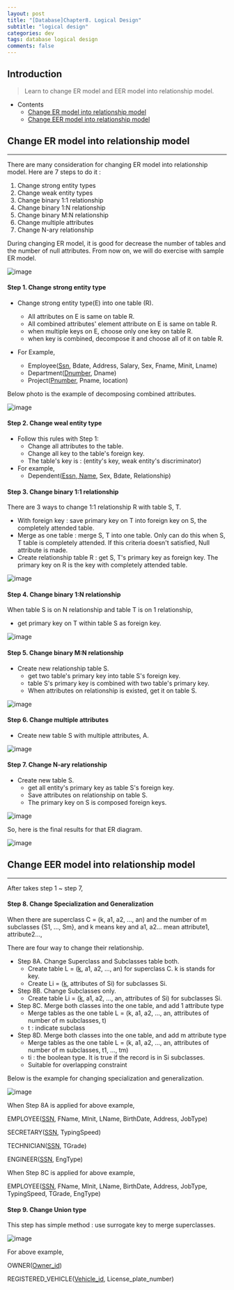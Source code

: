 ```yaml
---
layout: post
title: "[Database]Chapter8. Logical Design"
subtitle: "logical design"
categories: dev
tags: database logical design
comments: false
---
```


## Introduction
> Learn to change ER model and EER model into relationship model.

- Contents
	- [Change ER model into relationship model](#change-er-model-into-relationship-model)
	- [Change EER model into relationship model](#change-eer-model-into-relationship-model)
	
## Change ER model into relationship model
---
There are many consideration for changing ER model into relationship model. Here are 7 steps to do it :

1. Change strong entity types
2. Change weak entity types
3. Change binary 1:1 relationship
4. Change binary 1:N relationship
5. Change binary M:N relationship
6. Change multiple attributes
7. Change N-ary relationship

During changing ER model, it is good for decrease the number of tables and the number of null attributes. From now on, we will do exercise with sample ER model.

![image](https://github.com/yeosu623/yeosu623.github.io/assets/72304945/36be1adb-3aef-4a2a-a475-98011e18245c)



#### Step 1. Change strong entity type

- Change strong entity type(E) into one table (R).
  - All attributes on E is same on table R.
  - All combined attributes' element attribute on E is same on table R.
  - when multiple keys on E, choose only one key on table R.
  - when key is combined, decompose it and choose all of it on table R.

- For Example,
  - Employee(<u>Ssn</u>, Bdate, Address, Salary, Sex, Fname, Minit, Lname)
  - Department(<u>Dnumber</u>, Dname)
  - Project(<u>Pnumber</u>, Pname, location)

Below photo is the example of decomposing combined attributes.

![image](https://github.com/yeosu623/yeosu623.github.io/assets/72304945/f4c9637f-c78c-4762-b2a6-057454e25558)



#### Step 2. Change weal entity type

- Follow this rules with Step 1:
  - Change all attributes to the table.
  - Change all key to the table's foreign key.
  - The table's key is : (entity's key, weak entity's discriminator)
- For example,
  - Dependent(<u>Essn, Name</u>, Sex, Bdate, Relationship)



#### Step 3. Change binary 1:1 relationship

There are 3 ways to change 1:1 relationship R with table S, T.

- With foreign key : save primary key on T into foreign key on S, the completely attended table.
- Merge as one table : merge S, T into one table. Only can do this when S, T table is completely attended. If this criteria doesn't satisfied, Null attribute is made.
- Create relationship table R : get S, T's primary key as foreign key. The primary key on R is the key with completely attended table.

![image](https://github.com/yeosu623/yeosu623.github.io/assets/72304945/536a5fed-009b-4706-88b9-a1a76c0207c3)



#### Step 4. Change binary 1:N relationship

When table S is on N relationship and table T is on 1 relationship,

- get primary key on T within table S as foreign key.

![image](https://github.com/yeosu623/yeosu623.github.io/assets/72304945/eeaf4c54-4762-47ee-b5ee-bf44faeee2ae)



#### Step 5. Change binary M:N relationship

- Create new relationship table S.
  - get two table's primary key into table S's foreign key.
  - table S's primary key is combined with two table's primary key.
  - When attributes on relationship is existed, get it on table S.

![image](https://github.com/yeosu623/yeosu623.github.io/assets/72304945/aee036bf-e84b-4516-92ff-a7a2b45eadf1)



#### Step 6. Change multiple attributes

- Create new table S with multiple attributes, A.

![image](https://github.com/yeosu623/yeosu623.github.io/assets/72304945/a2baafb6-2dd1-4f5b-b822-b90659544358)



#### Step 7. Change N-ary relationship

- Create new table S.
  - get all entity's primary key as table S's foreign key.
  - Save attributes on relationship on table S.
  - The primary key on S is composed foreign keys.

![image](https://github.com/yeosu623/yeosu623.github.io/assets/72304945/228f38af-1ebd-4de0-9f73-c7bdd0d79a34)



So, here is the final results for that ER diagram.

![image](https://github.com/yeosu623/yeosu623.github.io/assets/72304945/38e217bf-4fad-4835-b091-aa60e841ac44)



## Change EER model into relationship model
---
After takes step 1 ~ step 7, 

#### Step 8. Change Specialization and Generalization

When there are superclass C = (k, a1, a2, ..., an) and the number of m subclasses {S1, ..., Sm}, and k means key and a1, a2... mean attribute1, attribute2...,

There are four way to change their relationship.

- Step 8A. Change Superclass and Subclasses table both.
  - Create table L = (<u>k</u>, a1, a2, ..., an) for superclass C. k is stands for key.
  - Create Li = (<u>k</u>, attributes of Si) for subclasses Si.
- Step 8B. Change Subclasses only.
  - Create table Li = (<u>k</u>, a1, a2, ..., an, attributes of Si) for subclasses Si.
- Step 8C. Merge both classes into the one table, and add 1 attribute type
  - Merge tables as the one table L = (k, a1, a2, ..., an, attributes of number of m subclasses, t)
  - t : indicate subclass
- Step 8D. Merge both classes into the one table, and add m attribute type
  - Merge tables as the one table L = (k, a1, a2, ..., an, attributes of number of m subclasses, t1, ..., tm)
  - ti : the boolean type. It is true if the record is in Si subclasses.
  - Suitable for overlapping constraint



Below is the example for changing specialization and generalization.

![image](https://github.com/yeosu623/yeosu623.github.io/assets/72304945/d6a51baf-e75a-4bda-910f-b9d0dc05e01a)

When Step 8A is applied for above example,

EMPLOYEE(<u>SSN</u>, FName, MInit, LName, BirthDate, Address, JobType)

SECRETARY(<u>SSN</u>, TypingSpeed)

TECHNICIAN(<u>SSN</u>, TGrade)

ENGINEER(<u>SSN</u>, EngType)



When Step 8C is applied for above example,

EMPLOYEE(<u>SSN</u>, FName, MInit, LName, BirthDate, Address, JobType, TypingSpeed, TGrade, EngType)



#### Step 9. Change Union type

This step has simple method : use surrogate key to merge superclasses.

![image](https://github.com/yeosu623/yeosu623.github.io/assets/72304945/f157e5dc-d16a-496a-8e4f-22f4f8d639ff)

For above example,

OWNER(<u>Owner_id</u>)

REGISTERED_VEHICLE(<u>Vehicle_id</u>, License_plate_number)



